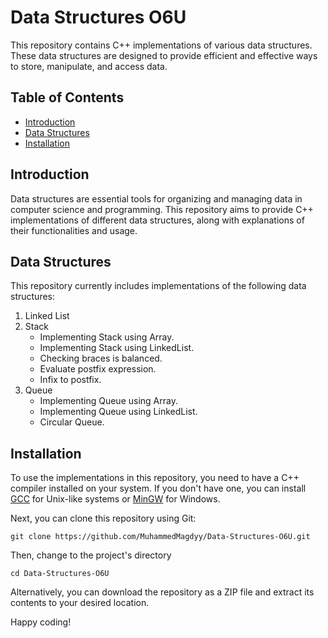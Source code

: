 # Data Structures O6U

This repository contains C++ implementations of various data structures. These data structures are designed to provide efficient and effective ways to store, manipulate, and access data.

## Table of Contents

- [Introduction](#introduction)
- [Data Structures](#data-structures)
- [Installation](#installation)

## Introduction

Data structures are essential tools for organizing and managing data in computer science and programming. This repository aims to provide C++ implementations of different data structures, along with explanations of their functionalities and usage.

## Data Structures

This repository currently includes implementations of the following data structures:

1. Linked List
2. Stack
   - Implementing Stack using Array.
   - Implementing Stack using LinkedList.
   - Checking braces is balanced.
   - Evaluate postfix expression.
   - Infix to postfix.
3. Queue
   - Implementing Queue using Array.
   - Implementing Queue using LinkedList.
   - Circular Queue.

## Installation

To use the implementations in this repository, you need to have a C++ compiler installed on your system. If you don't have one, you can install [GCC](https://gcc.gnu.org/) for Unix-like systems or [MinGW](https://www.mingw-w64.org/) for Windows.

Next, you can clone this repository using Git:

```
git clone https://github.com/MuhammedMagdyy/Data-Structures-O6U.git
```
Then, change to the project's directory
```
cd Data-Structures-O6U
```

Alternatively, you can download the repository as a ZIP file and extract its contents to your desired location.

Happy coding!
